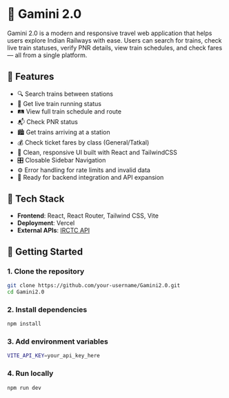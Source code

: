 # 🚆 Gamini 2.0

Gamini 2.0 is a modern and responsive travel web application that helps users explore Indian Railways with ease. Users can search for trains, check live train statuses, verify PNR details, view train schedules, and check fares — all from a single platform.

## 🌟 Features

- 🔍 Search trains between stations
- 📍 Get live train running status
- 🛤️ View full train schedule and route
- 📬 Check PNR status
- 🏙️ Get trains arriving at a station
- 💰 Check ticket fares by class (General/Tatkal)
- 📌 Clean, responsive UI built with React and TailwindCSS
- 🎛️ Closable Sidebar Navigation
- ⚙️ Error handling for rate limits and invalid data
- 🧠 Ready for backend integration and API expansion

## 🚀 Tech Stack

- **Frontend**: React, React Router, Tailwind CSS, Vite
- **Deployment**: Vercel
- **External APIs**: [IRCTC API](https://rapidapi.com/IRCTCAPI/api/irctc1/playground/apiendpoint_)

## 🔧 Getting Started

### 1.  Clone the repository

```bash
git clone https://github.com/your-username/Gamini2.0.git
cd Gamini2.0
```
### 2.  Install dependencies

```bash
npm install
```
### 3.  Add environment variables

```bash
VITE_API_KEY=your_api_key_here
```
### 4.  Run locally

```bash
npm run dev
```



